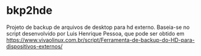 # bkp2hde
Projeto de backup de arquivos de desktop para hd externo. 
Baseia-se no script desenvolvido por Luis Henrique Pessoa, que pode ser obtido em https://www.vivaolinux.com.br/script/Ferramenta-de-backup-do-HD-para-dispositivos-externos/
